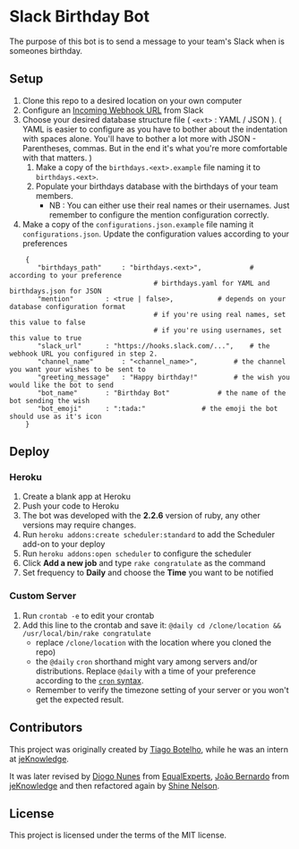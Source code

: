 # Slack Birthday Bot

The purpose of this bot is to send a message to your team's Slack when is someones birthday.


## Setup

1. Clone this repo to a desired location on your own computer
2. Configure an [Incoming Webhook URL](https://api.slack.com/incoming-webhooks) from Slack
3. Choose your desired database structure file ( `<ext>` : YAML / JSON ).
   ( YAML is easier to configure as you have to bother about the indentation with spaces alone. You'll have to bother a lot more with JSON - Parentheses, commas. But in the end it's what you're more comfortable with that matters. )
   1. Make a copy of the `birthdays.<ext>.example` file naming it to `birthdays.<ext>`.
   2. Populate your birthdays database with the birthdays of your team members.
      * NB : You can either use their real names or their usernames. Just remember to configure the mention configuration correctly.
4. Make a copy of the `configurations.json.example` file naming it `configurations.json`. Update the configuration values according to your preferences
```
    {
       "birthdays_path"		: "birthdays.<ext>",			# according to your preference
									# birthdays.yaml for YAML and birthdays.json for JSON
       "mention"		: <true | false>,			# depends on your database configuration format
									# if you're using real names, set this value to false
									# if you're using usernames, set this value to true
       "slack_url"		: "https://hooks.slack.com/...",	# the webhook URL you configured in step 2.
       "channel_name"		: "<channel_name>",			# the channel you want your wishes to be sent to
       "greeting_message"	: "Happy birthday!"			# the wish you would like the bot to send
       "bot_name"		: "Birthday Bot"			# the name of the bot sending the wish
       "bot_emoji"		: ":tada:"				# the emoji the bot should use as it's icon
    }
```

## Deploy

### Heroku

1. Create a blank app at Heroku
2. Push your code to Heroku
3. The bot was developed with the **2.2.6** version of ruby, any other versions may require changes.
4. Run `heroku addons:create scheduler:standard` to add the Scheduler add-on to your deploy
5. Run `heroku addons:open scheduler` to configure the scheduler
6. Click **Add a new job** and type `rake congratulate` as the command
7. Set frequency to **Daily** and choose the **Time** you want to be notified

### Custom Server

1. Run `crontab -e` to edit your crontab
2. Add this line to the crontab and save it:
   `@daily cd /clone/location && /usr/local/bin/rake congratulate`
   * replace `/clone/location` with the location where you cloned the repo)
   * the `@daily` `cron` shorthand might vary among servers and/or distributions.
     Replace `@daily` with a time of your preference according to the [`cron` syntax](http://tldp.org/LDP/lame/LAME/linux-admin-made-easy/using-cron.html).
   * Remember to verify the timezone setting of your server or you won't get the expected result.


## Contributors 

This project was originally created by [Tiago Botelho](https://github.com/tiagonbotelho), while he was an intern at [jeKnowledge](http://jeknowledge.pt/).

It was later revised by [Diogo Nunes](http://www.diogonunes.com/) from [EqualExperts](https://www.equalexperts.com/), [João Bernardo](http://jbernardo.me) from [jeKnowledge](http://jeknowledge.pt/) and then refactored again by [Shine Nelson](https://www.shinenelson.com).

## License

This project is licensed under the terms of the MIT license.
